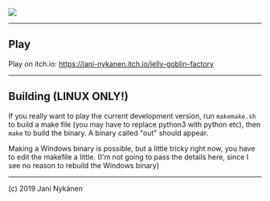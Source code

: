 ![](https://github.com/jani-nykanen/project-2019/blob/master/Assets/Bitmaps/logo.png?raw=true)

-------

## Play

Play on itch.io:
https://jani-nykanen.itch.io/jelly-goblin-factory

-------

## Building (LINUX ONLY!)

If you really want to play the current development version, run `makemake.sh` to build a make file (you may have to replace python3 with python etc), then `make` to build the binary. A binary called "out" should appear.

Making a Windows binary is possible, but a little tricky right now, you have to edit the makefile a little. (I'm not going to pass the details here, since I see no reason to rebuild the Windows binary)

------


(c) 2019 Jani Nykänen